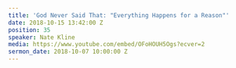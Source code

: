 ```yaml
---
title: 'God Never Said That: "Everything Happens for a Reason"'
date: 2018-10-15 13:42:00 Z
position: 35
speaker: Nate Kline
media: https://www.youtube.com/embed/OFoHOUH5Ogs?ecver=2
sermon_date: 2018-10-07 10:00:00 Z
---
```


